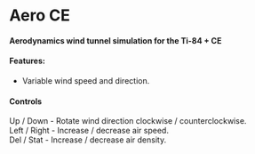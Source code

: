 # Aero CE  
#### Aerodynamics wind tunnel simulation for the Ti-84 + CE
#### Features:  

- Variable wind speed and direction.

#### Controls  
Up / Down - Rotate wind direction clockwise / counterclockwise.  
Left / Right - Increase / decrease air speed.  
Del / Stat - Increase / decrease air density.  
